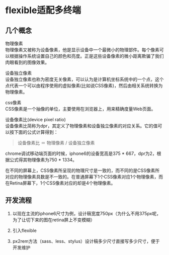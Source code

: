 # flexible适配多终端

## 几个概念
物理像素  
物理像素又被称为设备像素，他是显示设备中一个最微小的物理部件。每个像素可以根据操作系统设置自己的颜色和亮度。正是这些设备像素的微小距离欺骗了我们肉眼看到的图像效果。

设备独立像素  
设备独立像素也称为密度无关像素，可以认为是计算机坐标系统中的一个点，这个点代表一个可以由程序使用的虚拟像素(比如说CSS像素)，然后由相关系统转换为物理像素。

css像素  
CSS像素是一个抽像的单位，主要使用在浏览器上，用来精确度量Web页面。

设备像素比(device pixel ratio)  
设备像素比简称为dpr，其定义了物理像素和设备独立像素的对应关系。它的值可以按下面的公式计算得到：

> 设备像素比 ＝ 物理像素 / 设备独立像素

chrome调试移动端页面的时候，iphone6的设备宽高是375 * 667，dpr为2，根据公式得其物理像素为750 * 1334。  

在不同的屏幕上，CSS像素所呈现的物理尺寸是一致的，而不同的是CSS像素所对应的物理像素具数是不一致的。在普通屏幕下1个CSS像素对应1个物理像素，而在Retina屏幕下，1个CSS像素对应的却是4个物理像素。

## 开发流程
1. 以现在主流的iphone6尺寸为例，设计稿宽度750px（为什么不用375px呢，为了让切下来的图在retina屏上不变模糊）

2. 引入flexible

3. px2rem方法（sass、less、stylus）设计稿多少尺寸直接写多少尺寸，便于开发维护
